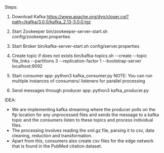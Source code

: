 Steps:
1. Download Kafka
https://www.apache.org/dyn/closer.cgi?path=/kafka/3.0.0/kafka_2.13-3.0.0.tgz

2. Start Zookeeper
bin/zookeeper-server-start.sh config/zookeeper.properties

3. Start Broker
bin/kafka-server-start.sh config/server.properties

4. Create topic if does not exists
bin/kafka-topics.sh --create --topic file_links --partitions 3 --replication-factor 1 --bootstrap-server localhost:9092

5. Start consumer app:
python3 kafka_consumer.py
NOTE: You can run multiple instances of consumers/ listeners for parallel processing

6. Send messages through producer app:
python3 kafka_producer.py

IDEA:
- We are implementing kafka streaming where the producer polls on the ftp location for any unprocessed files and sends the message to a kafka topic and the consumers listen to these topics and process individual files.  
- The processing involves reading the xml.gz file, parsing it to csv, data cleaning, reduction and transformation.
- Apart from this, consumers also create csv files for the edge network that is found in the PubMed citation dataset. 
